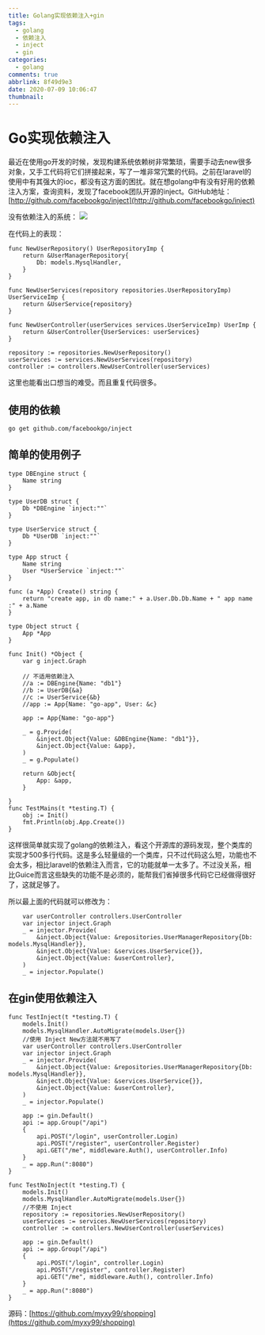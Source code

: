 ```yaml
---
title: Golang实现依赖注入+gin
tags:
  - golang
  - 依赖注入
  - inject
  - gin
categories:
  - golang
comments: true
abbrlink: 8f49d9e3
date: 2020-07-09 10:06:47
thumbnail:
---
```


# Go实现依赖注入

最近在使用go开发的时候，发现构建系统依赖树非常繁琐，需要手动去new很多对象，又手工代码将它们拼接起来，写了一堆非常冗繁的代码。之前在laravel的使用中有其强大的ioc，都没有这方面的困扰。就在想golang中有没有好用的依赖注入方案，查询资料，发现了facebook团队开源的inject。GitHub地址：[http://github.com/facebookgo/inject](http://github.com/facebookgo/inject)


没有依赖注入的系统：
![](https://gitee.com/myxy99/pic/raw/master/img/20200709104638.png)

在代码上的表现：
```golang
func NewUserRepository() UserRepositoryImp {
	return &UserManagerRepository{
		Db: models.MysqlHandler,
	}
}

func NewUserServices(repository repositories.UserRepositoryImp) UserServiceImp {
	return &UserService{repository}
}

func NewUserController(userServices services.UserServiceImp) UserImp {
	return &UserController{UserServices: userServices}
}

repository := repositories.NewUserRepository()
userServices := services.NewUserServices(repository)
controller := controllers.NewUserController(userServices)

```

这里也能看出口想当的难受。而且重复代码很多。

## 使用的依赖
```golang
go get github.com/facebookgo/inject

```

## 简单的使用例子
```golang
type DBEngine struct {
	Name string
}

type UserDB struct {
	Db *DBEngine `inject:""`
}

type UserService struct {
	Db *UserDB `inject:""`
}

type App struct {
	Name string
	User *UserService `inject:""`
}

func (a *App) Create() string {
	return "create app, in db name:" + a.User.Db.Db.Name + " app name :" + a.Name
}

type Object struct {
	App *App
}

func Init() *Object {
	var g inject.Graph

	// 不适用依赖注入
	//a := DBEngine{Name: "db1"}
	//b := UserDB{&a}
	//c := UserService{&b}
	//app := App{Name: "go-app", User: &c}

	app := App{Name: "go-app"}

	_ = g.Provide(
		&inject.Object{Value: &DBEngine{Name: "db1"}},
		&inject.Object{Value: &app},
	)
	_ = g.Populate()

	return &Object{
		App: &app,
	}

}
func TestMains(t *testing.T) {
	obj := Init()
	fmt.Println(obj.App.Create())
}

```

这样很简单就实现了golang的依赖注入，看这个开源库的源码发现，整个类库的实现才500多行代码。这是多么轻量级的一个类库，只不过代码这么短，功能也不会太多，相比laravel的依赖注入而言，它的功能就单一太多了。不过没关系，相比Guice而言这些缺失的功能不是必须的，能帮我们省掉很多代码它已经做得很好了，这就足够了。


所以最上面的代码就可以修改为：
```golang
	var userController controllers.UserController
	var injector inject.Graph
	_ = injector.Provide(
		&inject.Object{Value: &repositories.UserManagerRepository{Db: models.MysqlHandler}},
		&inject.Object{Value: &services.UserService{}},
		&inject.Object{Value: &userController},
	)
	_ = injector.Populate()

```

## 在gin使用依赖注入

```golang
func TestInject(t *testing.T) {
	models.Init()
	models.MysqlHandler.AutoMigrate(models.User{})
	//使用 Inject New方法就不用写了
	var userController controllers.UserController
	var injector inject.Graph
	_ = injector.Provide(
		&inject.Object{Value: &repositories.UserManagerRepository{Db: models.MysqlHandler}},
		&inject.Object{Value: &services.UserService{}},
		&inject.Object{Value: &userController},
	)
	_ = injector.Populate()

	app := gin.Default()
	api := app.Group("/api")
	{
		api.POST("/login", userController.Login)
		api.POST("/register", userController.Register)
		api.GET("/me", middleware.Auth(), userController.Info)
	}
	_ = app.Run(":8080")
}

func TestNoInject(t *testing.T) {
	models.Init()
	models.MysqlHandler.AutoMigrate(models.User{})
	//不使用 Inject
	repository := repositories.NewUserRepository()
	userServices := services.NewUserServices(repository)
	controller := controllers.NewUserController(userServices)

	app := gin.Default()
	api := app.Group("/api")
	{
		api.POST("/login", controller.Login)
		api.POST("/register", controller.Register)
		api.GET("/me", middleware.Auth(), controller.Info)
	}
	_ = app.Run(":8080")
}

```

源码：[https://github.com/myxy99/shopping](https://github.com/myxy99/shopping)

